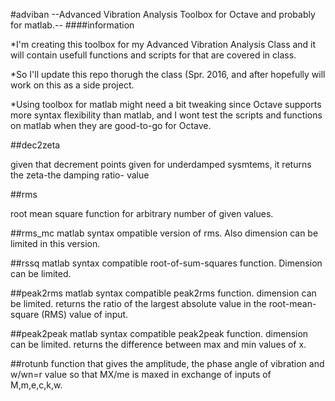 #adviban
--Advanced Vibration Analysis Toolbox for Octave and probably for matlab.--
####information
  
  *I'm creating this toolbox for my Advanced Vibration Analysis Class and it will contain usefull functions and scripts for that are covered in class.
  
  *So I'll update this repo thorugh the class (Spr. 2016, and after hopefully will work on this as a side project.

  *Using toolbox for matlab might need a bit tweaking since Octave supports more syntax flexibility than matlab, and I wont test the scripts and functions on matlab when they are good-to-go for Octave.

##dec2zeta
  
  given that decrement points given for underdamped sysmtems, it returns the zeta-the damping ratio- value
  
##rms

  root mean square function for arbitrary number of given values.
  
##rms_mc
  matlab syntax ompatible version of rms. Also dimension can be limited in this version.
  
##rssq
  matlab syntax compatible root-of-sum-squares function. Dimension can be limited.
  
##peak2rms
  matlab syntax compatible peak2rms function. dimension can be limited. returns the ratio of the largest absolute value in the root-mean-square (RMS) value of input.
  
##peak2peak
  matlab syntax compatible peak2peak function. dimension can be limited. returns the difference between max and min values of x.

##rotunb
   function that gives the amplitude, the phase angle of vibration and w/wn=r value so that MX/me is maxed in exchange of inputs of M,m,e,c,k,w.
 

  
